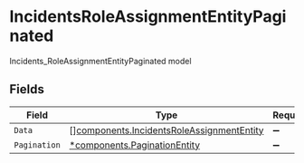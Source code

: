 # IncidentsRoleAssignmentEntityPaginated

Incidents_RoleAssignmentEntityPaginated model


## Fields

| Field                                                                                                  | Type                                                                                                   | Required                                                                                               | Description                                                                                            |
| ------------------------------------------------------------------------------------------------------ | ------------------------------------------------------------------------------------------------------ | ------------------------------------------------------------------------------------------------------ | ------------------------------------------------------------------------------------------------------ |
| `Data`                                                                                                 | [][components.IncidentsRoleAssignmentEntity](../../models/components/incidentsroleassignmententity.md) | :heavy_minus_sign:                                                                                     | N/A                                                                                                    |
| `Pagination`                                                                                           | [*components.PaginationEntity](../../models/components/paginationentity.md)                            | :heavy_minus_sign:                                                                                     | N/A                                                                                                    |